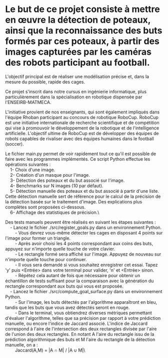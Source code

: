 # Le but de ce projet consiste à mettre en œuvre la détection de poteaux, ainsi que la reconnaissance des buts formés par ces poteaux, à partir des images capturées par les caméras des robots participant au football. 
L'objectif principal est de réaliser une modélisation précise et, dans la mesure du possible, rapide des cages.

Ce projet s'inscrit dans notre cursus en ingénierie informatique, plus particulièrement dans la spécialisation en robotique dispensée par l'ENSEIRB-MATMECA. 

L'initiative provient de nos enseignants, qui sont également impliqués dans l'équipe Rhoban participant au concours de robotique RoboCup.
RoboCup est une initiative internationale de recherche scientifique et de compétition qui vise à promouvoir le développement de la robotique et de l'intelligence artificielle. L'objectif ultime de RoboCup est de développer des équipes de robots capables de rivaliser avec des équipes humaines dans le football (soccer).

Le fichier main.py permet de voir rapidement tout ce qu'il est possible de faire avec les programmes implémentés.
Ce script Python effectue les opérations suivantes :\
&nbsp;&nbsp;&nbsp;&nbsp;1- Choix d'une image. \
&nbsp;&nbsp;&nbsp;&nbsp;2- Création d'un masque pour l'image.\
&nbsp;&nbsp;&nbsp;&nbsp;3- Détection des poteaux et du but associé sur l'image.\
&nbsp;&nbsp;&nbsp;&nbsp;4- Benchmarks sur N images (10 par défaut).\
&nbsp;&nbsp;&nbsp;&nbsp;5- Détection manuelle des poteaux et du but associé à partir d'une liste. Cette détection manuelle sert de référence pour le calcul de la précision de la détection basée sur le traitement d'image. Des explications plus complètes sont proposées ci-dessous.\
&nbsp;&nbsp;&nbsp;&nbsp;6- Affichage des statistiques de précision.\

Des tests manuels peuvent être réalisés en suivant les étapes suivantes :\
&nbsp;&nbsp;&nbsp;&nbsp;- Lancez le fichier ./src/register_goals.py dans un environnement Python.\
&nbsp;&nbsp;&nbsp;&nbsp;&nbsp;&nbsp;&nbsp;&nbsp;- Vous devrez vous-même détecter les cages en disposant 4 points sur l'image pour former un triangle.\
&nbsp;&nbsp;&nbsp;&nbsp;&nbsp;&nbsp;&nbsp;&nbsp;- Après avoir choisi les 4 points correspondant aux coins des buts, appuyez sur n'importe quelle touche de votre clavier.\
&nbsp;&nbsp;&nbsp;&nbsp;&nbsp;&nbsp;&nbsp;&nbsp;- Le rectangle formé sera affiché sur l'image. Appuyez de nouveau sur n'importe quelle touche pour continuer.\
&nbsp;&nbsp;&nbsp;&nbsp;&nbsp;&nbsp;&nbsp;&nbsp;- Il vous sera demandé si vous souhaitez enregistrer cet essai. Tapez 'y' puis <Entrée> dans votre terminal pour valider, 'n' et <Entrée> sinon.\
&nbsp;&nbsp;&nbsp;&nbsp;&nbsp;&nbsp;&nbsp;&nbsp;- Répétez cela autant de fois que nécessaire pour obtenir un échantillon de tests suffisant pour la comparaison avec la génération du rectangle correspondant aux buts qui vous est proposée.\
&nbsp;&nbsp;&nbsp;&nbsp;- Lancez le fichier ./src/compute_goal_surface.py dans un environnement Python.\
&nbsp;&nbsp;&nbsp;&nbsp;&nbsp;&nbsp;&nbsp;&nbsp;- Sur l'image, les buts détectés par l'algorithme apparaîtront en bleu, tandis que les buts que vous avez détectés seront en rouge.\
&nbsp;&nbsp;&nbsp;&nbsp;&nbsp;&nbsp;&nbsp;&nbsp;- Dans le terminal, vous obtiendrez diverses métriques permettant d'évaluer l'algorithme, telles que sa précision par rapport à votre prédiction manuelle, ou encore l'indice de Jaccard associé. L'indice de Jaccard correspond à l'aire de l'intersection des deux rectangles divisée par l'aire de l'union des deux rectangles. En notant A l'aire du rectangle issu de la prédiction algorithmique des buts et M l'aire du rectangle de la détection manuelle, on a :\
&nbsp;&nbsp;&nbsp;&nbsp;&nbsp;&nbsp;&nbsp;&nbsp;Jaccard(A,M) = |A ∩ M| / |A ∪ M|\
